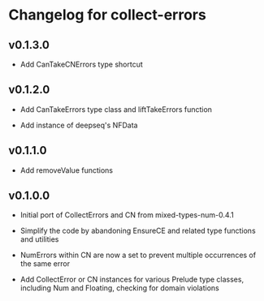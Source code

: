 # Changelog for collect-errors

## v0.1.3.0

* Add CanTakeCNErrors type shortcut

## v0.1.2.0

* Add CanTakeErrors type class and liftTakeErrors function

* Add instance of deepseq's NFData

## v0.1.1.0

* Add removeValue functions

## v0.1.0.0

* Initial port of CollectErrors and CN from mixed-types-num-0.4.1

* Simplify the code by abandoning EnsureCE and related type functions and utilities

* NumErrors within CN are now a set to prevent multiple occurrences of the same error

* Add CollectError or CN instances for various Prelude type classes, including Num and Floating, checking for domain violations
